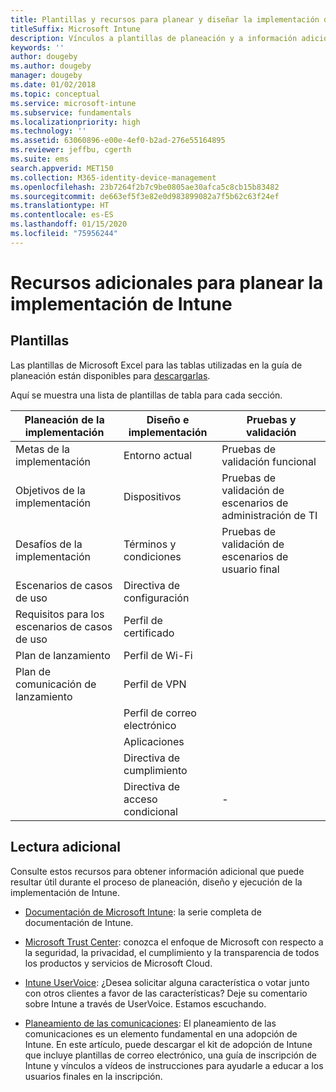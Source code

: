 ```yaml
---
title: Plantillas y recursos para planear y diseñar la implementación de Intune
titleSuffix: Microsoft Intune
description: Vínculos a plantillas de planeación y a información adicional sobre Intune que pueden resultar útiles durante el proceso de planeación y ejecución de la implementación de Microsoft Intune.
keywords: ''
author: dougeby
ms.author: dougeby
manager: dougeby
ms.date: 01/02/2018
ms.topic: conceptual
ms.service: microsoft-intune
ms.subservice: fundamentals
ms.localizationpriority: high
ms.technology: ''
ms.assetid: 63060896-e00e-4ef0-b2ad-276e55164895
ms.reviewer: jeffbu, cgerth
ms.suite: ems
search.appverid: MET150
ms.collection: M365-identity-device-management
ms.openlocfilehash: 23b7264f2b7c9be0805ae30afca5c8cb15b83482
ms.sourcegitcommit: de663ef5f3e82e0d983899082a7f5b62c63f24ef
ms.translationtype: HT
ms.contentlocale: es-ES
ms.lasthandoff: 01/15/2020
ms.locfileid: "75956244"
---
```

# <a name="additional-resources-for-planning-your-intune-deployment"></a>Recursos adicionales para planear la implementación de Intune

## <a name="templates"></a>Plantillas

Las plantillas de Microsoft Excel para las tablas utilizadas en la guía de planeación están disponibles para [descargarlas](https://gallery.technet.microsoft.com/Intune-deployment-planning-fae156c2?redir=0).

Aquí se muestra una lista de plantillas de tabla para cada sección.

|Planeación de la implementación  |Diseño e implementación   |Pruebas y validación |
|-----|----- |------|
| Metas de la implementación |Entorno actual|Pruebas de validación funcional|
| Objetivos de la implementación |Dispositivos|Pruebas de validación de escenarios de administración de TI|
| Desafíos de la implementación |Términos y condiciones|Pruebas de validación de escenarios de usuario final|
| Escenarios de casos de uso |Directiva de configuración| |
| Requisitos para los escenarios de casos de uso |Perfil de certificado| |
| Plan de lanzamiento |Perfil de Wi-Fi| |
| Plan de comunicación de lanzamiento|Perfil de VPN| |
| |  Perfil de correo electrónico | |
| | Aplicaciones | |
| | Directiva de cumplimiento | |
| | Directiva de acceso condicional|-|

## <a name="further-reading"></a>Lectura adicional

Consulte estos recursos para obtener información adicional que puede resultar útil durante el proceso de planeación, diseño y ejecución de la implementación de Intune.

- [Documentación de Microsoft Intune](https://docs.microsoft.com/intune/): la serie completa de documentación de Intune.

- [Microsoft Trust Center](https://www.microsoft.com/TrustCenter): conozca el enfoque de Microsoft con respecto a la seguridad, la privacidad, el cumplimiento y la transparencia de todos los productos y servicios de Microsoft Cloud.

- [Intune UserVoice](https://microsoftintune.uservoice.com/): ¿Desea solicitar alguna característica o votar junto con otros clientes a favor de las características? Deje su comentario sobre Intune a través de UserVoice. Estamos escuchando.

- [Planeamiento de las comunicaciones](../migration-guide-communication-plan.md): El planeamiento de las comunicaciones es un elemento fundamental en una adopción de Intune. En este artículo, puede descargar el kit de adopción de Intune que incluye plantillas de correo electrónico, una guía de inscripción de Intune y vínculos a vídeos de instrucciones para ayudarle a educar a los usuarios finales en la inscripción.
